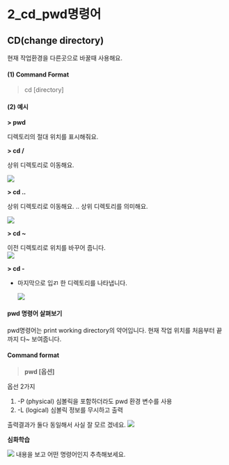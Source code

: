 # 2\_cd\_pwd명령어

## CD\(change directory\)

현재 작업환경을 다른곳으로 바꿀때 사용해요.

#### \(1\) Command Format

> cd \[directory\]

#### \(2\) 예시

**&gt; pwd**

디렉토리의 절대 위치를 표시해줘요.

**&gt; cd /**

상위 디렉토리로 이동해요.

![](https://labex.io/upload/W/H/V/7qwxPKdplNJa.png)

**&gt; cd ..**

상위 디렉토리로 이동해요. .. 상위 디렉토리를 의미해요.

![](https://labex.io/upload/T/G/T/bvlvtvtPsBF7.png)

**&gt; cd ~**

이전 디렉토리로 위치를 바꾸어 줍니다.  
![](https://labex.io/upload/W/W/Q/0M5KAnsJqkIn.png)

**&gt; cd -**

* 마지막으로 입ㄺ 한 디렉토리를 나타냅니다. 

  ![](https://labex.io/upload/Q/J/W/Tztkcg1Hv9gQ.png)

#### pwd 명령어 살펴보기

pwd명령어는 print working directory의 약어입니다. 현재 작업 위치를 처음부터 끝까지 다~ 보여줍니다.

#### Command format

> **pwd \[옵션\]**

옵선 2가지

1. -P \(physical\) 심볼릭을 포함하더라도 pwd 환경 변수를 사용
2. -L \(logical\)  심볼릭 정보를 무시하고 출력    

출력결과가 둘다 동일해서 사실 잘 모르 겠네요. ![](https://labex.io/upload/N/H/W/nWkMNnNlinIM.png)

**심화학습**

![](https://labex.io/upload/M/M/A/p66A4ul0QnBv.png) 내용을 보고 어떤 명령어인지 추측해보세요.


